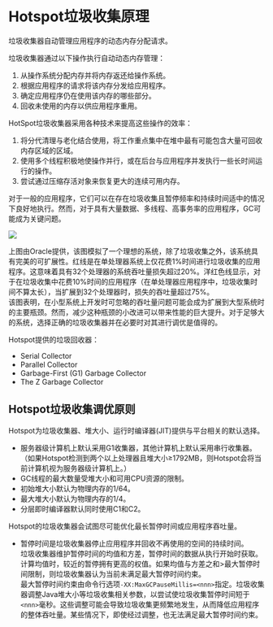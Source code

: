 # Hotspot垃圾收集原理

垃圾收集器自动管理应用程序的动态内存分配请求。

垃圾收集器通过以下操作执行自动动态内存管理：
1. 从操作系统分配内存并将内存返还给操作系统。
2. 根据应用程序的请求将该内存分发给应用程序。
3. 确定应用程序仍在使用该内存的哪些部分。
4. 回收未使用的内存以供应用程序重用。

HotSpot垃圾收集器采用各种技术来提高这些操作的效率：
1. 将分代清理与老化结合使用，将工作重点集中在堆中最有可能包含大量可回收内存区域的区域。
2. 使用多个线程积极地使操作并行，或在后台与应用程序并发执行一些长时间运行的操作。
3. 尝试通过压缩存活对象来恢复更大的连续可用内存。

对于一般的应用程序，它们可以在存在垃圾收集且暂停频率和持续时间适中的情况下良好地执行。然而，对于具有大量数据、多线程、高事务率的应用程序，GC可能成为关键问题。

![](../../images/cmp-percentage-of-time-spent-in-gc.png)

上图由Oracle提供，该图模拟了一个理想的系统，除了垃圾收集之外，该系统具有完美的可扩展性。红线是在单处理器系统上仅花费1%时间进行垃圾收集的应用程序。这意味着具有32个处理器的系统吞吐量损失超过20%。洋红色线显示，对于在垃圾收集中花费10%时间的应用程序（在单处理器应用程序中，垃圾收集时间不算太长），当扩展到32个处理器时，损失的吞吐量超过75%。<br>
该图表明，在小型系统上开发时可忽略的吞吐量问题可能会成为扩展到大型系统时的主要瓶颈。然而，减少这种瓶颈的小改进可以带来性能的巨大提升。对于足够大的系统，选择正确的垃圾收集器并在必要时对其进行调优是值得的。

Hotspot提供的垃圾回收器：
- Serial Collector
- Parallel Collector
- Garbage-First (G1) Garbage Collector
- The Z Garbage Collector

## Hotspot垃圾收集调优原则

Hotspot为垃圾收集器、堆大小、运行时编译器(JIT)提供与平台相关的默认选择。
- 服务器级计算机上默认采用G1收集器，其他计算机上默认采用串行收集器。（如果Hotspot检测到两个以上处理器且堆大小$≥$1792MB，则Hotspot会将当前计算机视为服务器级计算机上。）
- GC线程的最大数量受堆大小和可用CPU资源的限制。
- 初始堆大小默认为物理内存的1/64。
- 最大堆大小默认为物理内存的1/4。
- 分层即时编译器默认同时使用C1和C2。 

Hotspot的垃圾收集器会试图尽可能优化最长暂停时间或应用程序吞吐量。
- 暂停时间是垃圾收集器停止应用程序并回收不再使用的空间的持续时间。<br>垃圾收集器维护暂停时间的均值和方差，暂停时间的数据从执行开始时获取。计算均值时，较近的暂停拥有更高的权值。如果均值与方差之和$>$最大暂停时间限制，则垃圾收集器认为当前未满足最大暂停时间约束。<br>最大暂停时间约束由命令行选项`-XX:MaxGCPauseMillis=<nnn>`指定。垃圾收集器调整Java堆大小等垃圾收集相关参数，以尝试使垃圾收集暂停时间短于`<nnn>`毫秒。这些调整可能会导致垃圾收集更频繁地发生，从而降低应用程序的整体吞吐量。某些情况下，即使经过调整，也无法满足最大暂停时间约束。
